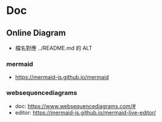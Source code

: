 # Doc
## Online Diagram
* 檔名對應 ../README.md 的 ALT
### mermaid 
* https://mermaid-js.github.io/mermaid
### websequencediagrams
* doc: https://www.websequencediagrams.com/#
* editor: https://mermaid-js.github.io/mermaid-live-editor/